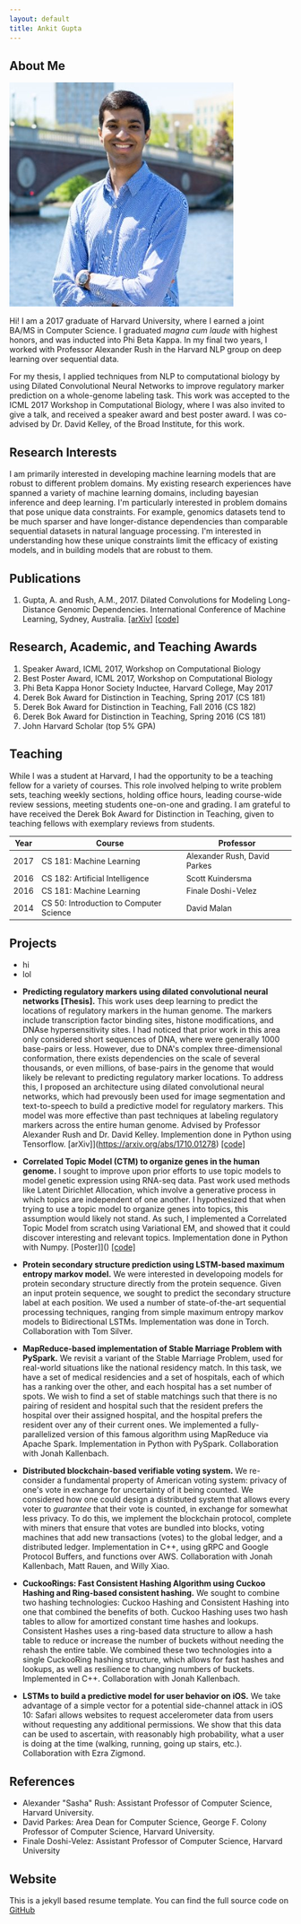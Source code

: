 ```yaml
---
layout: default
title: Ankit Gupta
---
```


## About Me

<img class="profile-picture" src="ankit.jpg">

Hi! I am a 2017 graduate of Harvard University, where I earned a joint BA/MS in Computer Science. I graduated *magna cum laude* with highest honors, and was inducted into Phi Beta Kappa. In my final two years, I worked with Professor Alexander Rush in the Harvard NLP group on deep learning over sequential data. 

For my thesis, I applied techniques from NLP to computational biology by using Dilated Convolutional Neural Networks to improve regulatory marker prediction on a whole-genome labeling task. This work was accepted to the ICML 2017 Workshop in Computational Biology, where I was also invited to give a talk, and received a speaker award and best poster award. I was co-advised by Dr. David Kelley, of the Broad Institute, for this work.

## Research Interests

I am primarily interested in developing machine learning models that are robust to different problem domains. My existing research experiences have spanned a variety of machine learning domains, including bayesian inference and deep learning. I'm particularly interested in problem domains that pose unique data constraints. For example, genomics datasets tend to be much sparser and have longer-distance dependencies than comparable sequential datasets in natural language processing. I'm interested in understanding how these unique constraints limit the efficacy of existing models, and in building models that are robust to them. 

## Publications

1. Gupta, A. and Rush, A.M., 2017. Dilated Convolutions for Modeling Long-Distance Genomic Dependencies. International Conference of Machine Learning, Sydney, Australia. [[arXiv]](https://arxiv.org/abs/1710.01278) [[code]](https://github.com/harvardnlp/regulatory-prediction)

## Research, Academic, and Teaching Awards

1. Speaker Award, ICML 2017, Workshop on Computational Biology
2. Best Poster Award, ICML 2017, Workshop on Computational Biology
3. Phi Beta Kappa Honor Society Inductee, Harvard College, May 2017
4. Derek Bok Award for Distinction in Teaching, Spring 2017 (CS 181)
5. Derek Bok Award for Distinction in Teaching, Fall 2016 (CS 182)
6. Derek Bok Award for Distinction in Teaching, Spring 2016 (CS 181)
7. John Harvard Scholar (top 5% GPA)

## Teaching 

While I was a student at Harvard, I had the opportunity to be a teaching fellow for a variety of courses. This role involved helping to write problem sets, teaching weekly sections, holding office hours, leading course-wide review sessions, meeting students one-on-one and grading. I am grateful to have received the Derek Bok Award for Distinction in Teaching, given to teaching fellows with exemplary reviews from students.

Year | Course | Professor
-----|------- | -----------
2017 | CS 181: Machine Learning | Alexander Rush, David Parkes  
2016 | CS 182: Artificial Intelligence | Scott Kuindersma
2016 | CS 181: Machine Learning | Finale Doshi-Velez
2014 | CS 50: Introduction to Computer Science | David Malan

## Projects

<ul>
	<li> hi </li>
	<li> lol </li>
</ul>

* **Predicting regulatory markers using dilated convolutional neural networks [Thesis].**
	This work uses deep learning to predict the locations of regulatory markers in the human genome. The markers include transcription factor binding sites, histone modifications, and DNAse hypersensitivity sites. I had noticed that prior work in this area only considered short sequences of DNA, where were generally 1000 base-pairs or less. However, due to DNA's complex three-dimensional conformation, there exists dependencies on the scale of several thousands, or even millions, of base-pairs in the genome that would likely be relevant to predicting regulatory marker locations. To address this, I proposed an architecture using dilated convolutional neural networks, which had prevously been used for image segmentation and text-to-speech to build a predictive model for regulatory markers. This model was more effective than past techniques at labeling regulatory markers across the entire human genome. Advised by Professor Alexander Rush and Dr. David Kelley. Implemention done in Python using Tensorflow. [arXiv]](https://arxiv.org/abs/1710.01278) [[code]](https://github.com/harvardnlp/regulatory-prediction)

* **Correlated Topic Model (CTM) to organize genes in the human genome.**
	I sought to improve upon prior efforts to use topic models to model genetic expression using RNA-seq data. Past work used methods like Latent Dirichlet Allocation, which involve a generative process in which topics are independent of one another. I hypothesized that when trying to use a topic model to organize genes into topics, this assumption would likely not stand. As such, I implemented a Correlated Topic Model from scratch using Variational EM, and showed that it could discover interesting and relevant topics. Implementation done in Python with Numpy. [Poster]]() [[code]](https://github.com/harvardnlp/regulatory-prediction)

* **Protein secondary structure prediction using LSTM-based maximum entropy markov model.**
	We were interested in developoing models for protein secondary structure directly from the protein sequence. Given an input protein sequence, we sought to predict the secondary structure label at each position. We used a number of state-of-the-art sequential processing techniques, ranging from simple maximum entropy markov models to Bidirectional LSTMs. Implementation was done in Torch. Collaboration with Tom Silver.

* **MapReduce-based implementation of Stable Marriage Problem with PySpark.**
	We revisit a variant of the Stable Marriage Problem, used for real-world situations like the national residency match. In this task, we have a set of medical residencies and a set of hospitals, each of which has a ranking over the other, and each hospital has a set number of spots. We wish to find a set of stable matchings such that there is no pairing of resident and hospital such that the resident prefers the hospital over their assigned hospital, and the hospital prefers the resident over any of their current ones. We implemented a fully-parallelized version of this famous algorithm using MapReduce via Apache Spark. Implementation in Python with PySpark. Collaboration with Jonah Kallenbach.

* **Distributed blockchain-based verifiable voting system.**
	We re-consider a fundamental property of American voting system: privacy of one's vote in exchange for uncertainty of it being counted. We considered how one could design a distributed system that allows every voter to *guarantee* that their vote is counted, in exchange for somewhat less privacy. To do this, we implement the blockchain protocol, complete with miners that ensure that votes are bundled into blocks, voting machines that add new transactions (votes) to the global ledger, and a distributed ledger. Implementation in C++, using gRPC and Google Protocol Buffers, and functions over AWS. Collaboration with Jonah Kallenbach, Matt Rauen, and Willy Xiao.

* **CuckooRings: Fast Consistent Hashing Algorithm using Cuckoo Hashing and Ring-based consistent hashing.**
	We sought to combine two hashing technologies: Cuckoo Hashing and Consistent Hashing into one that combined the benefits of both. Cuckoo Hashing uses two hash tables to allow for amortized constant time hashes and lookups. Consistent Hashes uses a ring-based data structure to allow a hash table to reduce or increase the number of buckets without needing the rehash the entire table. We combined these two technologies into a single CuckooRing hashing structure, which allows for fast hashes and lookups, as well as resilience to changing numbers of buckets. Implemented in C++. Collaboration with Jonah Kallenbach.

* **LSTMs to build a predictive model for user behavior on iOS.**
	We take advantage of a simple vector for a potential side-channel attack in iOS 10: Safari allows websites to request accelerometer data from users without requesting any additional permissions. We show that this data can be used to ascertain, with reasonably high probability, what a user is doing at the time (walking, running, going up stairs, etc.). Collaboration with Ezra Zigmond.


## References

* Alexander "Sasha" Rush: Assistant Professor of Computer Science, Harvard University.
* David Parkes: Area Dean for Computer Science, George F. Colony Professor of Computer Science, Harvard University.
* Finale Doshi-Velez: Assistant Professor of Computer Science, Harvard University

## Website
This is a jekyll based resume template. You can find the full source code on [GitHub](https://github.com/bk2dcradle/researcher)




